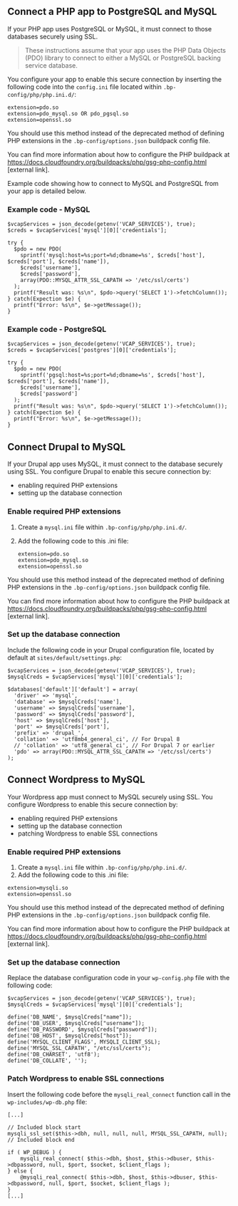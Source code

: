 ## Connect a PHP app to PostgreSQL and MySQL

If your PHP app uses PostgreSQL or MySQL, it must connect to those databases securely using SSL. 

> These instructions assume that your app uses the PHP Data Objects (PDO) library to connect to either a MySQL or PostgreSQL backing service database.

You configure your app to enable this secure connection by inserting the following code into the `config.ini` file located within `.bp-config/php/php.ini.d/`:

```
extension=pdo.so
extension=pdo_mysql.so OR pdo_pgsql.so
extension=openssl.so
```

You should use this method instead of the deprecated method of defining PHP extensions in the `.bp-config/options.json` buildpack config file.

You can find more information about how to configure the PHP buildpack at https://docs.cloudfoundry.org/buildpacks/php/gsg-php-config.html [external link].

Example code showing how to connect to MySQL and PostgreSQL from your app is detailed below.

### Example code - MySQL

```
$vcapServices = json_decode(getenv('VCAP_SERVICES'), true);
$creds = $vcapServices['mysql'][0]['credentials'];

try {
  $pdo = new PDO(
    sprintf('mysql:host=%s;port=%d;dbname=%s', $creds['host'], $creds['port'], $creds['name']),
    $creds['username'],
    $creds['password'],
    array(PDO::MYSQL_ATTR_SSL_CAPATH => '/etc/ssl/certs')
  );
  printf("Result was: %s\n", $pdo->query('SELECT 1')->fetchColumn());
} catch(Expection $e) {
  printf("Error: %s\n", $e->getMessage());
}
```

### Example code - PostgreSQL

```
$vcapServices = json_decode(getenv('VCAP_SERVICES'), true);
$creds = $vcapServices['postgres'][0]['credentials'];

try {
  $pdo = new PDO(
    sprintf('pgsql:host=%s;port=%d;dbname=%s', $creds['host'], $creds['port'], $creds['name']),
    $creds['username'],
    $creds['password']
  );
  printf("Result was: %s\n", $pdo->query('SELECT 1')->fetchColumn());
} catch(Expection $e) {
  printf("Error: %s\n", $e->getMessage());
}
```

## Connect Drupal to MySQL

If your Drupal app uses MySQL, it must connect to the database securely using SSL. You configure Drupal to enable this secure connection by: 

- enabling required PHP extensions
- setting up the database connection

### Enable required PHP extensions

1. Create a `mysql.ini` file within `.bp-config/php/php.ini.d/`.
2. Add the following code to this .ini file:

    ```
    extension=pdo.so
    extension=pdo_mysql.so
    extension=openssl.so
    ```
You should use this method instead of the deprecated method of defining PHP extensions in the `.bp-config/options.json` buildpack config file.

You can find more information about how to configure the PHP buildpack at https://docs.cloudfoundry.org/buildpacks/php/gsg-php-config.html [external link].

### Set up the database connection

Include the following code in your Drupal configuration file, located by default at `sites/default/settings.php`:

```
$vcapServices = json_decode(getenv('VCAP_SERVICES'), true);
$mysqlCreds = $vcapServices['mysql'][0]['credentials'];

$databases['default']['default'] = array(
  'driver' => 'mysql',
  'database' => $mysqlCreds['name'],
  'username' => $mysqlCreds['username'],
  'password' => $mysqlCreds['password'],
  'host' => $mysqlCreds['host'],
  'port' => $mysqlCreds['port'],
  'prefix' => 'drupal_',
  'collation' => 'utf8mb4_general_ci', // For Drupal 8
  // 'collation' => 'utf8_general_ci', // For Drupal 7 or earlier
  'pdo' => array(PDO::MYSQL_ATTR_SSL_CAPATH => '/etc/ssl/certs')
);
```

## Connect Wordpress to MySQL

Your Wordpress app must connect to MySQL securely using SSL. You configure Wordpress to enable this secure connection by: 

- enabling required PHP extensions
- setting up the database connection
- patching Wordpress to enable SSL connections

### Enable required PHP extensions

1. Create a `mysql.ini` file within `.bp-config/php/php.ini.d/`.
2. Add the following code to this .ini file:

```
extension=mysqli.so
extension=openssl.so
```
You should use this method instead of the deprecated method of defining PHP extensions in the `.bp-config/options.json` buildpack config file.

You can find more information about how to configure the PHP buildpack at https://docs.cloudfoundry.org/buildpacks/php/gsg-php-config.html [external link].

### Set up the database connection

Replace the database configuration code in your `wp-config.php` file with the following code:


```
$vcapServices = json_decode(getenv('VCAP_SERVICES'), true);
$mysqlCreds = $vcapServices['mysql'][0]['credentials'];

define('DB_NAME', $mysqlCreds["name"]);
define('DB_USER', $mysqlCreds["username"]);
define('DB_PASSWORD', $mysqlCreds["password"]);
define('DB_HOST', $mysqlCreds["host"]);
define('MYSQL_CLIENT_FLAGS', MYSQLI_CLIENT_SSL);
define('MYSQL_SSL_CAPATH', "/etc/ssl/certs");
define('DB_CHARSET', 'utf8');
define('DB_COLLATE', '');
```

### Patch Wordpress to enable SSL connections

Insert the following code before the `mysqli_real_connect` function call in the `wp-includes/wp-db.php` file:


```
[...]

// Included block start
mysqli_ssl_set($this->dbh, null, null, null, MYSQL_SSL_CAPATH, null);
// Included block end

if ( WP_DEBUG ) {
    mysqli_real_connect( $this->dbh, $host, $this->dbuser, $this->dbpassword, null, $port, $socket, $client_flags );
} else {
    @mysqli_real_connect( $this->dbh, $host, $this->dbuser, $this->dbpassword, null, $port, $socket, $client_flags );
}
[...]
```

